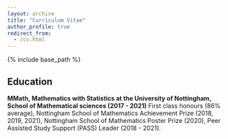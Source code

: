 ```yaml
---
layout: archive
title: "Curriculum Vitae"
author_profile: true
redirect_from:
  - /cv.html
---
```



{% include base_path %}

## Education
**MMath, Mathematics with Statistics at the University of Nottingham, School of Mathematical sciences (2017 - 2021)**
First class honours (86% average),
Nottingham School of Mathematics Achievement Prize (2018, 2019, 2021),
Nottingham School of Mathematics Poster Prize (2020),
Peer Assisted Study Support (PASS) Leader (2018 - 2021).
